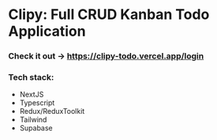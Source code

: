 # Clipy: Full CRUD Kanban Todo Application
### Check it out -> https://clipy-todo.vercel.app/login
### Tech stack:
- NextJS 
- Typescript
- Redux/ReduxToolkit
- Tailwind
- Supabase
